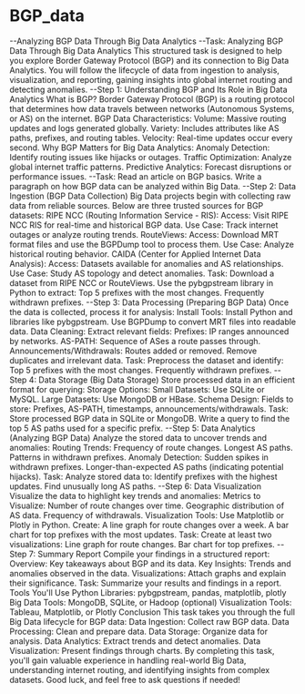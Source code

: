 # BGP_data
--Analyzing BGP Data Through Big Data Analytics
--Task: Analyzing BGP Data Through Big Data Analytics
This structured task is designed to help you explore Border Gateway Protocol (BGP) and its connection to Big Data Analytics. You will follow the lifecycle of data from ingestion to analysis, visualization, and reporting, gaining insights into global internet routing and detecting anomalies.
--Step 1: Understanding BGP and Its Role in Big Data Analytics
What is BGP?
Border Gateway Protocol (BGP) is a routing protocol that determines how data travels between networks (Autonomous Systems, or AS) on the internet.
BGP Data Characteristics:
Volume: Massive routing updates and logs generated globally.
Variety: Includes attributes like AS paths, prefixes, and routing tables.
Velocity: Real-time updates occur every second.
Why BGP Matters for Big Data Analytics:
Anomaly Detection: Identify routing issues like hijacks or outages.
Traffic Optimization: Analyze global internet traffic patterns.
Predictive Analytics: Forecast disruptions or performance issues.
--Task:
Read an article on BGP basics.
Write a paragraph on how BGP data can be analyzed within Big Data.
--Step 2: Data Ingestion (BGP Data Collection)
Big Data projects begin with collecting raw data from reliable sources. Below are three trusted sources for BGP datasets:
RIPE NCC (Routing Information Service - RIS):
Access: Visit RIPE NCC RIS for real-time and historical BGP data.
Use Case: Track internet outages or analyze routing trends.
RouteViews:
Access: Download MRT format files and use the BGPDump tool to process them.
Use Case: Analyze historical routing behavior.
CAIDA (Center for Applied Internet Data Analysis):
Access: Datasets available for anomalies and AS relationships.
Use Case: Study AS topology and detect anomalies.
Task:
Download a dataset from RIPE NCC or RouteViews.
Use the pybgpstream library in Python to extract:
Top 5 prefixes with the most changes.
Frequently withdrawn prefixes.
--Step 3: Data Processing (Preparing BGP Data)
Once the data is collected, process it for analysis:
Install Tools:
Install Python and libraries like pybgpstream.
Use BGPDump to convert MRT files into readable data.
Data Cleaning:
Extract relevant fields:
Prefixes: IP ranges announced by networks.
AS-PATH: Sequence of ASes a route passes through.
Announcements/Withdrawals: Routes added or removed.
Remove duplicates and irrelevant data.
Task:
Preprocess the dataset and identify:
Top 5 prefixes with the most changes.
Frequently withdrawn prefixes.
--Step 4: Data Storage (Big Data Storage)
Store processed data in an efficient format for querying:
Storage Options:
Small Datasets: Use SQLite or MySQL.
Large Datasets: Use MongoDB or HBase.
Schema Design:
Fields to store: Prefixes, AS-PATH, timestamps, announcements/withdrawals.
Task:
Store processed BGP data in SQLite or MongoDB.
Write a query to find the top 5 AS paths used for a specific prefix.
--Step 5: Data Analytics (Analyzing BGP Data)
Analyze the stored data to uncover trends and anomalies:
Routing Trends:
Frequency of route changes.
Longest AS paths.
Patterns in withdrawn prefixes.
Anomaly Detection:
Sudden spikes in withdrawn prefixes.
Longer-than-expected AS paths (indicating potential hijacks).
Task:
Analyze stored data to:
Identify prefixes with the highest updates.
Find unusually long AS paths.
--Step 6: Data Visualization
Visualize the data to highlight key trends and anomalies:
Metrics to Visualize:
Number of route changes over time.
Geographic distribution of AS data.
Frequency of withdrawals.
Visualization Tools:
Use Matplotlib or Plotly in Python.
Create:
A line graph for route changes over a week.
A bar chart for top prefixes with the most updates.
Task:
Create at least two visualizations:
Line graph for route changes.
Bar chart for top prefixes.
--Step 7: Summary Report
Compile your findings in a structured report:
Overview:
Key takeaways about BGP and its data.
Key Insights:
Trends and anomalies observed in the data.
Visualizations:
Attach graphs and explain their significance.
Task:
Summarize your results and findings in a report.
Tools You'll Use
Python Libraries: pybgpstream, pandas, matplotlib, plotly
Big Data Tools: MongoDB, SQLite, or Hadoop (optional)
Visualization Tools: Tableau, Matplotlib, or Plotly
Conclusion
This task takes you through the full Big Data lifecycle for BGP data:
Data Ingestion: Collect raw BGP data.
Data Processing: Clean and prepare data.
Data Storage: Organize data for analysis.
Data Analytics: Extract trends and detect anomalies.
Data Visualization: Present findings through charts.
By completing this task, you'll gain valuable experience in handling real-world Big Data, understanding internet routing, and identifying insights from complex datasets. Good luck, and feel free to ask questions if needed!
 
 
